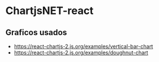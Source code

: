 # ChartjsNET-react

## Graficos usados
- https://react-chartjs-2.js.org/examples/vertical-bar-chart
- https://react-chartjs-2.js.org/examples/doughnut-chart